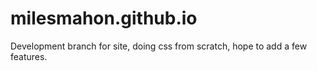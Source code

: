 # milesmahon.github.io

Development branch for site, doing css from scratch, hope to add a few features.
